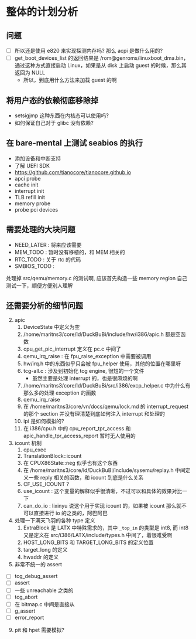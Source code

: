 # 整体的计划分析



## 问题
- [ ] 所以还是使用 e820 来实现探测内存吗? 那么 acpi 是做什么用的?
- [ ] get_boot_devices_list 的返回结果是 /rom@genroms/linuxboot_dma.bin，通过这种方式直接启动 Linux，如果是从 disk 上启动 guest 的时候，那么其返回为 NULL
  - 所以，到底用什么方法来加载 guest 的啊

## 将用户态的依赖彻底移除掉
- setsigjmp 这种东西在内核态可以使用吗?
- 如何保证自己对于 glibc 没有依赖?

## 在 bare-mental 上测试 seabios 的执行
- 添加设备和中断支持
- 了解 UEFI SDK
- https://github.com/tianocore/tianocore.github.io
- apci probe
- cache init
- interrupt init
- TLB refill init
- memory probe
- probe pci devices

## 需要处理的大块问题
- NEED_LATER : 将来应该需要
- MEM_TODO : 暂时没有移植的，和 MEM 相关的
- RTC_TODO : 关于 rtc 的代码
- SMBIOS_TODO :

处理掉 src/qemu/memory.c 的测试啊, 应该首先构造一些 memory region 自己测试一下，顺便方便别人理解

## 还需要分析的细节问题
2. apic
    1. DeviceState 中定义为空
    2. /home/maritns3/core/ld/DuckBuBi/include/hw/i386/apic.h 都是空函数
    3. cpu_get_pic_interrupt 定义在 pc.c 中间了
    4. qemu_irq_raise : 在 fpu_raise_exception 中需要被调用
    5. hw/irq.h 中的东西似乎只会被 fpu_helper 使用，其他的位置在哪里呀
    6. tcg-all.c : 涉及到初始化 tcg engine, 很短的一个文件
        - 虽然主要是处理 interrupt 的，也是很麻烦的啊
    7. /home/maritns3/core/ld/DuckBuBi/src/i386/excp_helper.c 中为什么有那么多的处理 exception 的函数
    8. qemu_irq_raise
    9. 在 /home/maritns3/core/vn/docs/qemu/lock.md 的 interrupt_request 的那个 section 并没有理清楚到底如何注入 interrupt 和处理的
    10. ipi 是如何模拟的?
    11. 在 i386/cpu.h 中的 cpu_report_tpr_access 和 apic_handle_tpr_access_report 暂时无人使用的
4. icount 机制
    1. cpu_exec
    2. TranslationBlock::icount
    3. 在 CPUX86State::neg 似乎也有这个东西
    4. 在 /home/maritns3/core/ld/DuckBuBi/include/sysemu/replay.h 中间定义一些 reply 相关的函数，和 icount 到底是什么关系
    5. CF_USE_ICOUNT ?
    6. use_icount : 这个变量的解释似乎很清晰，不过可以和具体的效果对比一下
    7. can_do_io : lixinyu 说这个用于实现 icount 的，如果被 icount 那么就不可以直接进行 io 的之类的，阿巴阿巴
6. 处理一下满天飞羽的各种 type 定义
    1. ExtraBlock 是 LATX 中特殊需求的，其中 `_top_in` 的类型是 int8, 而 int8 又是定义在 src/i386/LATX/include/types.h 中间了，着很难受啊
    2. HOST_LONG_BITS 和 TARGET_LONG_BITS 的定义位置
    3. target_long 的定义
    4. hwaddr 的定义
8. 非常不统一的 assert
  - [ ] tcg_debug_assert
  - [ ] assert
  - [ ] 一些 unreachable 之类的
  - [ ] tcg_abort
  - [ ] 在 bitmap.c 中间是直接从
  - [ ] g_assert
  - [ ] error_report
9. pit 和 hpet 需要模拟?
